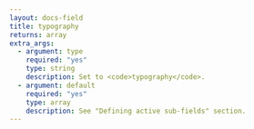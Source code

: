 ```yaml
---
layout: docs-field
title: typography
returns: array
extra_args:
  - argument: type
    required: "yes"
    type: string
    description: Set to <code>typography</code>.
  - argument: default
    required: "yes"
    type: array
    description: See "Defining active sub-fields" section.
---
```

